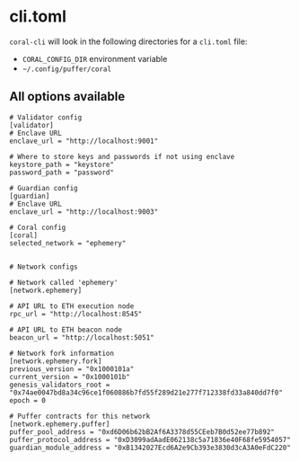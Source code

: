# cli.toml

`coral-cli` will look in the following directories for a `cli.toml` file:
 - `CORAL_CONFIG_DIR` environment variable
 - `~/.config/puffer/coral`

## All options available
```
# Validator config
[validator]
# Enclave URL
enclave_url = "http://localhost:9001"

# Where to store keys and passwords if not using enclave
keystore_path = "keystore"
password_path = "password"

# Guardian config
[guardian]
# Enclave URL
enclave_url = "http://localhost:9003"

# Coral config
[coral]
selected_network = "ephemery"


# Network configs

# Network called 'ephemery'
[network.ephemery]

# API URL to ETH execution node
rpc_url = "http://localhost:8545"

# API URL to ETH beacon node
beacon_url = "http://localhost:5051"

# Network fork information
[network.ephemery.fork]
previous_version = "0x1000101a"
current_version = "0x1000101b"
genesis_validators_root = "0x74ae0047bd8a34c96ce1f060886b7fd55f289d21e277f712338fd33a840dd7f0"
epoch = 0

# Puffer contracts for this network
[network.ephemery.puffer]
puffer_pool_address = "0xd6D06b62bB2Af6A3378d55CEeb7B0d52ee77b892"
puffer_protocol_address = "0xD3099adAadE062138c5a71836e40F68fe5954057"
guardian_module_address = "0xB1342027Ecd6A2e9Cb393e3830d3cA3A0eFdC220"
```